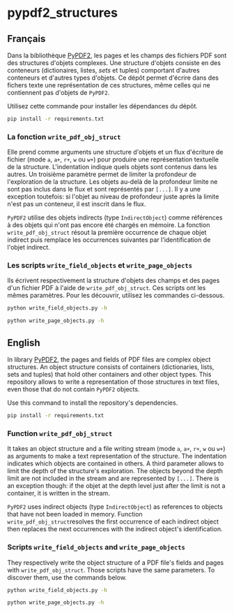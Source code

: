 # pypdf2_structures

## Français

Dans la bibliothèque [PyPDF2](https://pypi.org/project/PyPDF2/), les pages et
les champs des fichiers PDF sont des structures d'objets complexes. Une
structure d'objets consiste en des conteneurs (dictionaires, listes, *sets* et
tuples) comportant d'autres conteneurs et d'autres types d'objets. Ce dépôt
permet d'écrire dans des fichers texte une représentation de ces structures,
même celles qui ne contiennent pas d'objets de `PyPDF2`.

Utilisez cette commande pour installer les dépendances du dépôt.

```bash
pip install -r requirements.txt
```

### La fonction `write_pdf_obj_struct`

Elle prend comme arguments une structure d'objets et un flux d'écriture de
fichier (mode `a`, `a+`, `r+`, `w` ou `w+`) pour produire une représentation
textuelle de la structure. L'indentation indique quels objets sont contenus
dans les autres. Un troisième paramètre permet de limiter la profondeur de
l'exploration de la structure. Les objets au-delà de la profondeur limite ne
sont pas inclus dans le flux et sont représentés par `[...]`. Il y a une
exception toutefois: si l'objet au niveau de profondeur juste après la limite
n'est pas un conteneur, il est inscrit dans le flux.

`PyPDF2` utilise des objets indirects (type `IndirectObject`) comme références
à des objets qui n'ont pas encore été chargés en mémoire. La fonction
`write_pdf_obj_struct` résout la première occurrence de chaque objet indirect
puis remplace les occurrences suivantes par l'identification de l'objet
indirect.

### Les scripts `write_field_objects` et `write_page_objects`

Ils écrivent respectivement la structure d'objets des champs et des pages d'un
fichier PDF à l'aide de `write_pdf_obj_struct`. Ces scripts ont les mêmes
paramètres. Pour les découvrir, utilisez les commandes ci-dessous.

```bash
python write_field_objects.py -h
```

```bash
python write_page_objects.py -h
```

## English

In library [PyPDF2](https://pypi.org/project/PyPDF2/), the pages and fields of
PDF files are complex object structures. An object structure consists of
containers (dictionaries, lists, sets and tuples) that hold other containers
and other object types. This repository allows to write a representation of
those structures in text files, even those that do not contain `PyPDF2`
objects.

Use this command to install the repository's dependencies.

```bash
pip install -r requirements.txt
```

### Function `write_pdf_obj_struct`

It takes an object structure and a file writing stream (mode `a`, `a+`, `r+`,
`w` ou `w+`) as arguments to make a text representation of the structure. The
indentation indicates which objects are contained in others. A third parameter
allows to limit the depth of the structure's exploration. The objects beyond
the depth limit are not included in the stream and are represented by `[...]`.
There is an exception though: if the objet at the depth level just after the
limit is not a container, it is written in the stream.

`PyPDF2` uses indirect objects (type `IndirectObject`) as references to objects
that have not been loaded in memory. Function `write_pdf_obj_struct`resolves
the first occurrence of each indirect object then replaces the next occurrences
with the indirect object's identification.

### Scripts `write_field_objects` and `write_page_objects`

They respectively write the object structure of a PDF file's fields and pages
with `write_pdf_obj_struct`. Those scripts have the same parameters. To
discover them, use the commands below.

```bash
python write_field_objects.py -h
```

```bash
python write_page_objects.py -h
```
